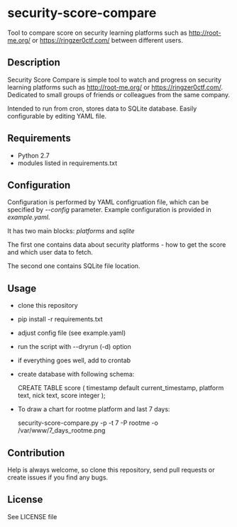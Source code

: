 # security-score-compare
Tool to compare score on security learning platforms such as http://root-me.org/
or https://ringzer0ctf.com/ between different users.

Description
---------
Security Score Compare is simple tool to watch  and progress on security
learning platforms such as http://root-me.org/ or https://ringzer0ctf.com/.
Dedicated to small groups of friends or colleagues from the same company.

Intended to run from cron, stores data to SQLite database. Easily configurable
by editing YAML file.

Requirements
---------
- Python 2.7
- modules listed in requirements.txt

Configuration
---------
Configuration is performed by YAML configruation file, which can be specified
by *--config* parameter. Example configuration is provided in *example.yaml*.

It has two main blocks: *platforms* and *sqlite*

The first one contains data about security platforms - how to get the score and
which user data to fetch.

The second one contains SQLite file location.

Usage
---------
- clone this repository
- pip install -r requirements.txt
- adjust config file (see example.yaml)
- run the script with --dryrun (-d) option
- if everything goes well, add to crontab
- create database with following schema:

  CREATE TABLE score (
          timestamp default current_timestamp,
          platform text,
          nick text,
          score integer
  );
- To draw a chart for rootme platform and last 7 days:

   security-score-compare.py -p -t 7 -P rootme -o /var/www/7_days_rootme.png


Contribution
---------
Help is always welcome, so clone this repository, send pull requests or create
issues if you find any bugs.

License
---------
See LICENSE file
